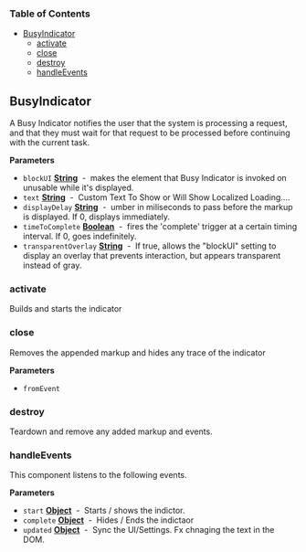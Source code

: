 <!-- Generated by documentation.js. Update this documentation by updating the source code. -->

### Table of Contents

-   [BusyIndicator](#busyindicator)
    -   [activate](#activate)
    -   [close](#close)
    -   [destroy](#destroy)
    -   [handleEvents](#handleevents)

## BusyIndicator

A Busy Indicator notifies the user that the system is processing a request, and that they must wait for that request to be processed before continuing with the current task.

**Parameters**

-   `blockUI` **[String](https://developer.mozilla.org/en-US/docs/Web/JavaScript/Reference/Global_Objects/String)**  -  makes the element that Busy Indicator is invoked on unusable while it's displayed.
-   `text` **[String](https://developer.mozilla.org/en-US/docs/Web/JavaScript/Reference/Global_Objects/String)**  -  Custom Text To Show or Will Show Localized Loading....
-   `displayDelay` **[String](https://developer.mozilla.org/en-US/docs/Web/JavaScript/Reference/Global_Objects/String)**  -  umber in miliseconds to pass before the markup is displayed.  If 0, displays immediately.
-   `timeToComplete` **[Boolean](https://developer.mozilla.org/en-US/docs/Web/JavaScript/Reference/Global_Objects/Boolean)**  -  fires the 'complete' trigger at a certain timing interval.  If 0, goes indefinitely.
-   `transparentOverlay` **[String](https://developer.mozilla.org/en-US/docs/Web/JavaScript/Reference/Global_Objects/String)**  -  If true, allows the "blockUI" setting to display an overlay that prevents interaction, but appears transparent instead of gray.

### activate

Builds and starts the indicator

### close

Removes the appended markup and hides any trace of the indicator

**Parameters**

-   `fromEvent`  

### destroy

Teardown and remove any added markup and events.

### handleEvents

This component listens to the following events.

**Parameters**

-   `start` **[Object](https://developer.mozilla.org/en-US/docs/Web/JavaScript/Reference/Global_Objects/Object)**  -  Starts / shows the indictor.
-   `complete` **[Object](https://developer.mozilla.org/en-US/docs/Web/JavaScript/Reference/Global_Objects/Object)**  -  Hides / Ends the indictaor
-   `updated` **[Object](https://developer.mozilla.org/en-US/docs/Web/JavaScript/Reference/Global_Objects/Object)**  -  Sync the UI/Settings. Fx chnaging the text in the DOM.
